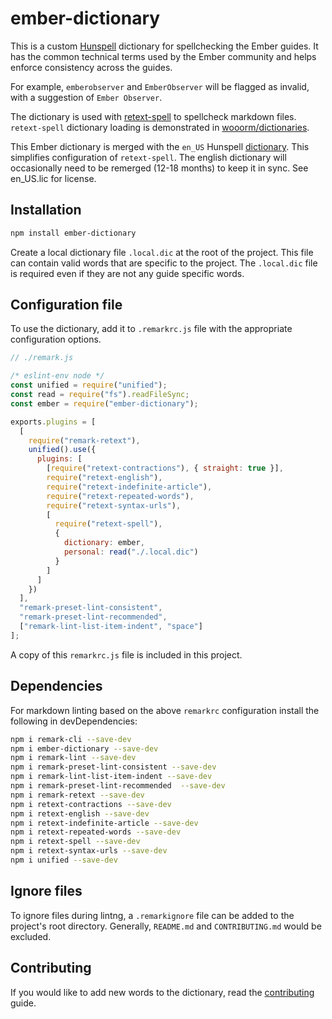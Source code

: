 # ember-dictionary

This is a custom [Hunspell](http://hunspell.github.io) dictionary for spellchecking the Ember guides.  It has the common technical terms used by the Ember community and helps enforce consistency across the guides.

For example, `emberobserver` and `EmberObserver` will be flagged as invalid, with a suggestion of `Ember Observer`.

The dictionary is used with [retext-spell](https://github.com/retextjs/retext-spell) to spellcheck markdown files. `retext-spell` dictionary loading is demonstrated in [wooorm/dictionaries](https://github.com/wooorm/dictionaries).

This Ember dictionary is merged with the `en_US` Hunspell [dictionary](http://wordlist.sourceforge.net). This simplifies configuration of `retext-spell`.  The english dictionary will occasionally need to be remerged (12-18 months) to keep it in sync. See en_US.lic for license.

## Installation

```bash
npm install ember-dictionary
```

Create a local dictionary file `.local.dic` at the root of the project. This file can contain valid words that are specific to the project. The `.local.dic` file is required even if they are not any guide specific words.

## Configuration file

To use the dictionary, add it to `.remarkrc.js` file with the appropriate configuration options.


```js
// ./remark.js

/* eslint-env node */
const unified = require("unified");
const read = require("fs").readFileSync;
const ember = require("ember-dictionary");

exports.plugins = [
  [
    require("remark-retext"),
    unified().use({
      plugins: [
        [require("retext-contractions"), { straight: true }],
        require("retext-english"),
        require("retext-indefinite-article"),
        require("retext-repeated-words"),
        require("retext-syntax-urls"),
        [
          require("retext-spell"),
          {
            dictionary: ember,
            personal: read("./.local.dic")
          }
        ]
      ]
    })
  ],
  "remark-preset-lint-consistent",
  "remark-preset-lint-recommended",
  ["remark-lint-list-item-indent", "space"]
];
```

A copy of this `remarkrc.js` file is included in this project.

## Dependencies

For markdown linting based on the above `remarkrc` configuration install the following in devDependencies:

```bash
npm i remark-cli --save-dev
npm i ember-dictionary --save-dev
npm i remark-lint --save-dev
npm i remark-preset-lint-consistent --save-dev
npm i remark-lint-list-item-indent --save-dev
npm i remark-preset-lint-recommended  --save-dev
npm i remark-retext --save-dev
npm i retext-contractions --save-dev
npm i retext-english --save-dev
npm i retext-indefinite-article --save-dev
npm i retext-repeated-words --save-dev
npm i retext-spell --save-dev
npm i retext-syntax-urls --save-dev
npm i unified --save-dev
```

## Ignore files

To ignore files during lintng, a `.remarkignore` file can be added to the project's root directory. Generally, `README.md` and `CONTRIBUTING.md` would be excluded.

## Contributing

If you would like to add new words to the dictionary, read the [contributing](./contributing.md) guide.
